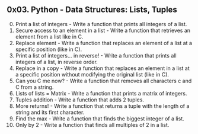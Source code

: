 ## 0x03. Python - Data Structures: Lists, Tuples ##
0. Print a list of integers - Write a function that prints all integers of a list.
1. Secure access to an element in a list - Write a function that retrieves an element from a list like in C.
2. Replace element - Write a function that replaces an element of a list at a specific position (like in C).
3. Print a list of integers... in reverse! - Write a function that prints all integers of a list, in reverse order.
4. Replace in a copy - Write a function that replaces an element in a list at a specific position without modifying the original list (like in C).
5. Can you C me now? - Write a function that removes all characters c and C from a string.
6. Lists of lists = Matrix - Write a function that prints a matrix of integers.
7. Tuples addition - Write a function that adds 2 tuples.
8. More returns! - Write a function that returns a tuple with the length of a string and its first character.
9. Find the max - Write a function that finds the biggest integer of a list.
10. Only by 2 - Write a function that finds all multiples of 2 in a list.
